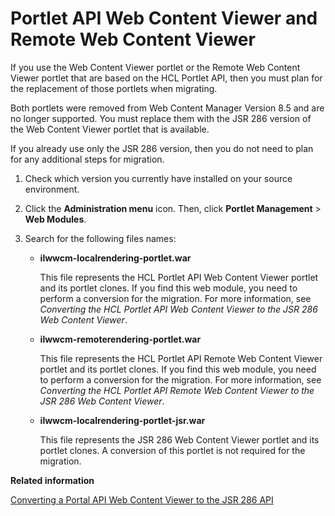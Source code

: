# Portlet API Web Content Viewer and Remote Web Content Viewer

If you use the Web Content Viewer portlet or the Remote Web Content Viewer portlet that are based on the HCL Portlet API, then you must plan for the replacement of those portlets when migrating.

Both portlets were removed from Web Content Manager Version 8.5 and are no longer supported. You must replace them with the JSR 286 version of the Web Content Viewer portlet that is available.

If you already use only the JSR 286 version, then you do not need to plan for any additional steps for migration.

1.  Check which version you currently have installed on your source environment.
2.  Click the **Administration menu** icon. Then, click **Portlet Management** \> **Web Modules**.

3.  Search for the following files names:

    -   **ilwwcm-localrendering-portlet.war**

        This file represents the HCL Portlet API Web Content Viewer portlet and its portlet clones. If you find this web module, you need to perform a conversion for the migration. For more information, see *Converting the HCL Portlet API Web Content Viewer to the JSR 286 Web Content Viewer*.

    -   **ilwwcm-remoterendering-portlet.war**

        This file represents the HCL Portlet API Remote Web Content Viewer portlet and its portlet clones. If you find this web module, you need to perform a conversion for the migration. For more information, see *Converting the HCL Portlet API Remote Web Content Viewer to the JSR 286 Web Content Viewer*.

    -   **ilwwcm-localrendering-portlet-jsr.war**

        This file represents the JSR 286 Web Content Viewer portlet and its portlet clones. A conversion of this portlet is not required for the migration.



**Related information**  


[Converting a Portal API Web Content Viewer to the JSR 286 API](../migrate/migrt_ptlt_api_wcm.md)

